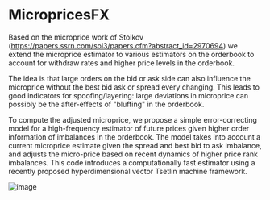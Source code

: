 # MicropricesFX
Based on the microprice work of Stoikov (https://papers.ssrn.com/sol3/papers.cfm?abstract_id=2970694) we extend the microprice estimator to various estimators on the orderbook to account for withdraw rates and higher price levels in the orderbook. 

The idea is that large orders on the bid or ask side can also influence the microprice without the best bid ask or spread every changing. This leads to good indicators for spoofing/layering: large deviations in microprice can possibly be the after-effects of "bluffing" in the orderbook. 

To compute the adjusted microprice, we propose a simple error-correcting model for a high-frequency estimator of
future prices given higher order information of imbalances in the orderbook. The model takes into
account a current microprice estimate given the spread and best bid to ask imbalance, and adjusts the
micro-price based on recent dynamics of higher price rank imbalances. This code introduces a computationally
fast estimator using a recently proposed hyperdimensional vector Tsetlin machine framework.

![image](https://github.com/user-attachments/assets/fbc1383f-c3c0-4eaf-a292-9a1beaf0769d)
